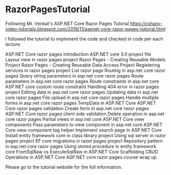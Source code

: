 # RazorPagesTutorial
Following Mr. Venkat's ASP.NET Core Razor Pages Tutorial 
https://csharp-video-tutorials.blogspot.com/2019/11/aspnet-core-razor-pages-tutorial.html

I followed the tutorial to implement the code and checked in code per each lecture.

ASP.NET Core razor pages introduction
ASP.NET core 3.0 project file
Layout view in razor pages project
Razor Pages - Creating Reusable Models Project
Razor Pages - Creating Reusable Data Access Project
Registering services in razor pages project
List razor page
Routing in asp.net core razor pages
Query string parameters in asp.net core razor pages
Route parameters in asp.net core razor pages
Route constraints in asp.net core
ASP.NET core custom route constraint
Handling 404 error in razor pages project
Editing data in asp.net core razor pages
Updating data in asp.net core razor pages
File upload in asp.net core razor pages
Handle multiple forms in asp.net core razor pages
TempData in ASP.NET Core
ASP.NET Core razor pages validation
Create form in asp.net core razor pages
ASP.NET Core razor pages client side validation
Delete operation in asp.net core razor pages
Partial views in asp.net core
ASP.NET Core view components
Pass parameters to view component in asp.net core
ASP.NET Core view component tag helper
Implement search page in ASP.NET Core
Install entity framework core in class library project
Using sql server in razor pages project
EF core migrations in razor pages project
Repository pattern in asp.net core razor pages
Using stored procedure in entity framework core
FromSqlRaw vs ExecuteSqlRaw in ASP.NET Core
Scaffolding CRUD Operations in ASP.NET Core
ASP.NET core razor pages course wrap up

Please go to the tutorial website for the full information.
